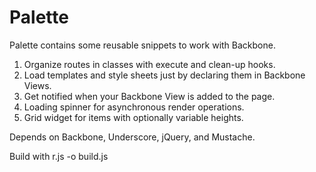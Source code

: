 # Palette

Palette contains some reusable snippets to work with Backbone.

1. Organize routes in classes with execute and clean-up hooks.
2. Load templates and style sheets just by declaring them in Backbone Views.
3. Get notified when your Backbone View is added to the page.
4. Loading spinner for asynchronous render operations.
5. Grid widget for items with optionally variable heights.

Depends on Backbone, Underscore, jQuery, and Mustache.

Build with r.js -o build.js
